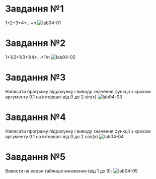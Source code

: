 # Завдання №1
1+2+3+4+...+n
![lab04-01](https://user-images.githubusercontent.com/113709757/219878490-cac7a366-5420-4089-9505-3baf32d0d201.png)
# Завдання №2
1+1/2+1/3+1/4+...+1/n
![lab04-02](https://user-images.githubusercontent.com/113709757/219878509-c2c1e721-a705-43e3-bacf-cb99338f4521.png)
# Завдання №3
Написати програму підрахунку і виводу значення функції з кроком аргументу 0.1 на інтервалі від 0 до 2
sin(x)
![lab04-03](https://user-images.githubusercontent.com/113709757/220408444-93785a0f-6b09-42a9-a289-bebffe7abefb.png)
# Завдання №4
Написати програму підрахунку і виводу значення функції з кроком аргументу 0.1 на інтервалі від 0 до 2
cos(x)
![lab04-04](https://user-images.githubusercontent.com/113709757/220409050-992a02c8-14d9-424d-815c-3dd962d4d92f.png)
# Завдання №5
Вивести на екран таблицю множення (від 1 до 9).
![lab04-05](https://user-images.githubusercontent.com/113709757/220413509-1c026bd0-3d4c-4642-8051-67a594898126.png)

